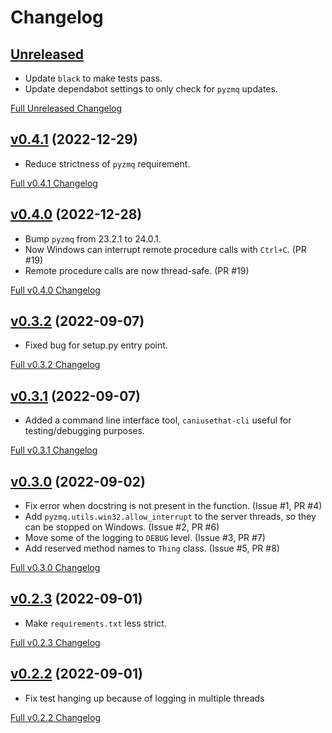 # Changelog

## [Unreleased](https://github.com/matpompili/caniusethat/tree/main)

-   Update `black` to make tests pass.
-   Update dependabot settings to only check for `pyzmq` updates.

[Full Unreleased Changelog](https://github.com/matpompili/caniusethat/compare/v0.4.1...main)

## [v0.4.1](https://github.com/matpompili/caniusethat/tree/v0.4.1) (2022-12-29)

-   Reduce strictness of `pyzmq` requirement. 

[Full v0.4.1 Changelog](https://github.com/matpompili/caniusethat/compare/v0.4.0...v0.4.1)

## [v0.4.0](https://github.com/matpompili/caniusethat/tree/v0.4.0) (2022-12-28)

-   Bump `pyzmq` from 23.2.1 to 24.0.1.
-   Now Windows can interrupt remote procedure calls with `Ctrl+C`. (PR #19)
-   Remote procedure calls are now thread-safe. (PR #19)

[Full v0.4.0 Changelog](https://github.com/matpompili/caniusethat/compare/v0.3.2...v0.4.0)

## [v0.3.2](https://github.com/matpompili/caniusethat/tree/v0.3.2) (2022-09-07)

-   Fixed bug for setup.py entry point.

[Full v0.3.2 Changelog](https://github.com/matpompili/caniusethat/compare/v0.3.1...v0.3.2)

## [v0.3.1](https://github.com/matpompili/caniusethat/tree/v0.3.1) (2022-09-07)

-   Added a command line interface tool, `caniusethat-cli` useful for testing/debugging purposes.

[Full v0.3.1 Changelog](https://github.com/matpompili/caniusethat/compare/v0.3.0...v0.3.1)

## [v0.3.0](https://github.com/matpompili/caniusethat/tree/v0.3.0) (2022-09-02)

-   Fix error when docstring is not present in the function. (Issue #1, PR #4)
-   Add `pyzmq.utils.win32.allow_interrupt` to the server threads, so they can be stopped on Windows. (Issue #2, PR #6)
-   Move some of the logging to `DEBUG` level. (Issue #3, PR #7)
-   Add reserved method names to `Thing` class. (Issue #5, PR #8)

[Full v0.3.0 Changelog](https://github.com/matpompili/caniusethat/compare/v0.2.3...v0.3.0)

## [v0.2.3](https://github.com/matpompili/caniusethat/tree/v0.2.3) (2022-09-01)

-   Make `requirements.txt` less strict.

[Full v0.2.3 Changelog](https://github.com/matpompili/caniusethat/compare/v0.2.2...v0.2.3)

## [v0.2.2](https://github.com/matpompili/caniusethat/tree/v0.2.2) (2022-09-01)

-   Fix test hanging up because of logging in multiple threads

[Full v0.2.2 Changelog](https://github.com/matpompili/caniusethat/compare/v0.2.1...v0.2.2)
